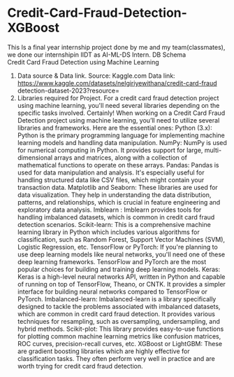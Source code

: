 # Credit-Card-Fraud-Detection-XGBoost
This Is a final year internship project done by me and my team(classmates), we done our internshipin IIDT as AI-ML-DS Intern.
DB Schema  
Credit Card Fraud Detection using Machine Learning 
1. Data source & Data link. 
Source: Kaggle.com 
Data link: https://www.kaggle.com/datasets/nelgiriyewithana/credit-card-fraud
detection-dataset-2023?resource= 
2. Libraries required for Project. 
For a credit card fraud detection project using machine learning, you'll need 
several libraries depending on the specific tasks involved. Certainly! When 
working on a Credit Card Fraud Detection project using machine learning, you’ll 
need to utilize several libraries and frameworks. Here are the essential ones: 
Python (3.x): Python is the primary programming language for implementing 
machine learning models and handling data manipulation. 
NumPy: NumPy is used for numerical computing in Python. It provides support 
for large, multi-dimensional arrays and matrices, along with a collection of 
mathematical functions to operate on these arrays. 
Pandas: Pandas is used for data manipulation and analysis. It's especially useful 
for handling structured data like CSV files, which might contain your transaction 
data. 
Matplotlib and Seaborn: These libraries are used for data visualization. They 
help in understanding the data distribution, patterns, and relationships, which is 
crucial in feature engineering and exploratory data analysis. 
Imblearn : Imblearn provides tools for handling imbalanced datasets, which is 
common in credit card fraud detection scenarios. 
Scikit-learn: This is a comprehensive machine learning library in Python which 
includes various algorithms for classification, such as Random Forest, Support 
Vector Machines (SVM), Logistic Regression, etc. 
TensorFlow or PyTorch: If you're planning to use deep learning models like 
neural networks, you'll need one of these deep learning frameworks. TensorFlow 
and PyTorch are the most popular choices for building and training deep learning 
models. 
Keras: Keras is a high-level neural networks API, written in Python and capable of 
running on top of TensorFlow, Theano, or CNTK. It provides a simpler interface for 
building neural networks compared to TensorFlow or PyTorch. 
Imbalanced-learn: Imbalanced-learn is a library specifically designed to tackle 
the problems associated with imbalanced datasets, which are common in credit 
card fraud detection. It provides various techniques for resampling, such as 
oversampling, undersampling, and hybrid methods. 
Scikit-plot: This library provides easy-to-use functions for plotting common 
machine learning metrics like confusion matrices, ROC curves, precision-recall 
curves, etc. 
XGBoost or LightGBM: These are gradient boosting libraries which are highly 
effective for classification tasks. They often perform very well in practice and are 
worth trying for credit card fraud detection.
